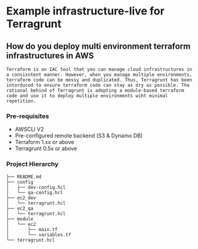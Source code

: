 # Example infrastructure-live for Terragrunt

## How do you deploy multi environment terraform infrastructures in AWS 
```
Terraform is an IAC tool that you can manage cloud infrastructures in a consisntent manner. However, when you manage multiple environments, terraform code can be messy and duplicated. Thus, Terragrunt has been intorduced to ensure terraform code can stay as dry as possible. The rational behind of Terragrunt is adopting a module-based terraform code and use it to deploy multiple environments wiht minimal repetition. 
```

### Pre-requisites
- AWSCLI V2
- Pre-configured remote backend (S3 & Dynamo DB)
- Terraform 1.xx or above
- Terragrunt 0.5x or above

### Project Hierarchy
``` 
├── README.md
├── config
│   ├── dev-config.hcl
│   └── qa-config.hcl
├── ec2_dev
│   └── terragrunt.hcl
├── ec2_qa
│   └── terragrunt.hcl
├── module
│   └── ec2
│       ├── main.tf
│       └── variables.tf
└── terragrunt.hcl
``` 